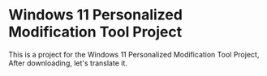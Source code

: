 # Windows 11 Personalized Modification Tool Project
This is a project for the Windows 11 Personalized Modification Tool Project, After downloading, let's translate it.
